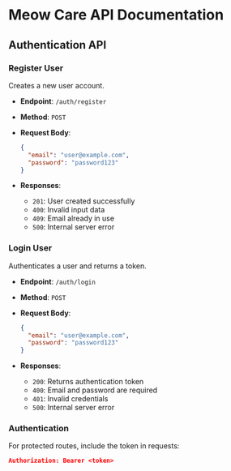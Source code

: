 # Meow Care API Documentation

## Authentication API

### Register User

Creates a new user account.

- **Endpoint**: `/auth/register`
- **Method**: `POST`
- **Request Body**:

  ```json
  {
    "email": "user@example.com",
    "password": "password123"
  }
  ```

- **Responses**:
  - `201`: User created successfully
  - `400`: Invalid input data
  - `409`: Email already in use
  - `500`: Internal server error

### Login User

Authenticates a user and returns a token.

- **Endpoint**: `/auth/login`
- **Method**: `POST`
- **Request Body**:

  ```json
  {
    "email": "user@example.com",
    "password": "password123"
  }
  ```

- **Responses**:
  - `200`: Returns authentication token
  - `400`: Email and password are required
  - `401`: Invalid credentials
  - `500`: Internal server error

### Authentication

For protected routes, include the token in requests:

```json
Authorization: Bearer <token>
```
